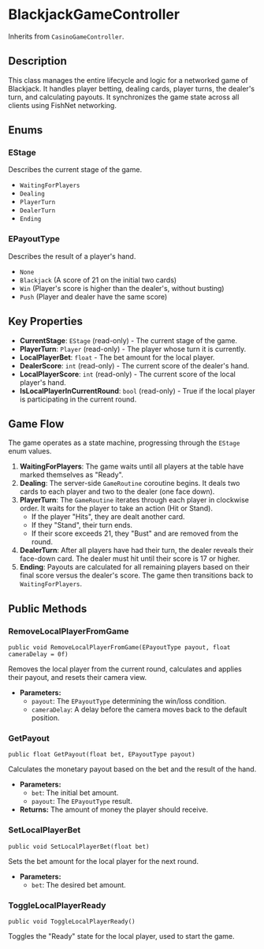# BlackjackGameController

Inherits from `CasinoGameController`.

## Description

This class manages the entire lifecycle and logic for a networked game of Blackjack. It handles player betting, dealing cards, player turns, the dealer's turn, and calculating payouts. It synchronizes the game state across all clients using FishNet networking.

## Enums

### EStage
Describes the current stage of the game.
-   `WaitingForPlayers`
-   `Dealing`
-   `PlayerTurn`
-   `DealerTurn`
-   `Ending`

### EPayoutType
Describes the result of a player's hand.
-   `None`
-   `Blackjack` (A score of 21 on the initial two cards)
-   `Win` (Player's score is higher than the dealer's, without busting)
-   `Push` (Player and dealer have the same score)

## Key Properties

-   **CurrentStage**: `EStage` (read-only) - The current stage of the game.
-   **PlayerTurn**: `Player` (read-only) - The player whose turn it is currently.
-   **LocalPlayerBet**: `float` - The bet amount for the local player.
-   **DealerScore**: `int` (read-only) - The current score of the dealer's hand.
-   **LocalPlayerScore**: `int` (read-only) - The current score of the local player's hand.
-   **IsLocalPlayerInCurrentRound**: `bool` (read-only) - True if the local player is participating in the current round.

## Game Flow

The game operates as a state machine, progressing through the `EStage` enum values.

1.  **WaitingForPlayers**: The game waits until all players at the table have marked themselves as "Ready".
2.  **Dealing**: The server-side `GameRoutine` coroutine begins. It deals two cards to each player and two to the dealer (one face down).
3.  **PlayerTurn**: The `GameRoutine` iterates through each player in clockwise order. It waits for the player to take an action (Hit or Stand).
    -   If the player "Hits", they are dealt another card.
    -   If they "Stand", their turn ends.
    -   If their score exceeds 21, they "Bust" and are removed from the round.
4.  **DealerTurn**: After all players have had their turn, the dealer reveals their face-down card. The dealer must hit until their score is 17 or higher.
5.  **Ending**: Payouts are calculated for all remaining players based on their final score versus the dealer's score. The game then transitions back to `WaitingForPlayers`.

## Public Methods

### RemoveLocalPlayerFromGame
`public void RemoveLocalPlayerFromGame(EPayoutType payout, float cameraDelay = 0f)`

Removes the local player from the current round, calculates and applies their payout, and resets their camera view.

-   **Parameters:**
    -   `payout`: The `EPayoutType` determining the win/loss condition.
    -   `cameraDelay`: A delay before the camera moves back to the default position.

### GetPayout
`public float GetPayout(float bet, EPayoutType payout)`

Calculates the monetary payout based on the bet and the result of the hand.

-   **Parameters:**
    -   `bet`: The initial bet amount.
    -   `payout`: The `EPayoutType` result.
-   **Returns:** The amount of money the player should receive.

### SetLocalPlayerBet
`public void SetLocalPlayerBet(float bet)`

Sets the bet amount for the local player for the next round.

-   **Parameters:**
    -   `bet`: The desired bet amount.

### ToggleLocalPlayerReady
`public void ToggleLocalPlayerReady()`

Toggles the "Ready" state for the local player, used to start the game.
